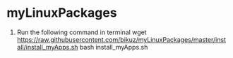 # myLinuxPackages

1) Run the following command in terminal
    wget https://raw.githubusercontent.com/bikuz/myLinuxPackages/master/install/install_myApps.sh
    bash install_myApps.sh
    
    
